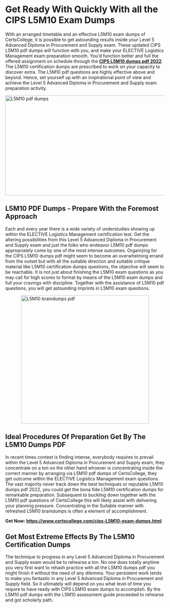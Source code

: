 <h1><strong>Get Ready With Quickly With all the CIPS L5M10 Exam Dumps&nbsp;</strong></h1>
<p><span style="font-weight: 400;">With an arranged timetable and an effective  L5M10 exam dumps of CertsCollege, it is possible to get astounding results inside your Level 5 Advanced Diploma in Procurement and Supply exam. These updated CIPS L5M10 pdf dumps will function with you, and make your ELECTIVE Logistics Management exam preparation smooth. You'd function better and full the offered assignment on schedule through the <strong><a href="https://www.certscollege.com/cips-L5M10-exam-dumps.html">CIPS L5M10 dumps pdf 2022</a></strong>. The L5M10 certification dumps are prescribed to work on your capacity to discover extra. The  L5M10 pdf questions are highly effective above and beyond. Hence, set yourself up with an inspirational point of view and achieve the Level 5 Advanced Diploma in Procurement and Supply exam preparation activity.&nbsp;</span></p>
<p><span style="font-weight: 400;"><img style="display: block; margin-left: auto; margin-right: auto;" src="https://i.ibb.co/CPDK3ps/Yellow-and-Blue-Initiative-Blog-Banner.png" alt="L5M10 pdf dumps" width="559" height="315" /></span></p>
<h2><strong>L5M10 PDF Dumps - Prepare With the Foremost Approach</strong></h2>
<p><span style="font-weight: 400;">Each and every year there is a wide variety of understudies showing up within the ELECTIVE Logistics Management certification test. Get the altering possibilities from this Level 5 Advanced Diploma in Procurement and Supply exam and just the folks who endeavor L5M10 pdf dumps appropriately come by one of the most intense outcomes. Organizing for the CIPS L5M10 dumps pdf might seem to become an overwhelming errand from the outset but with all the suitable direction and suitable critique material like L5M10 certification dumps questions, the objective will seem to be reachable. It is not just about finishing the L5M10 exam questions as you may call for high scores to format by means of the L5M10 exam dumps and full your cravings with discipline. Together with the assistance of L5M10 pdf questions, you will get astounding imprints in L5M10 exam questions.</span></p>
<p><span style="font-weight: 400;"><a href="https://tinyurl.com/43udruwu"><img style="display: block; margin-left: auto; margin-right: auto;" src="https://i.ibb.co/9tMrhdY/Teacher-Appreciation-Invitation.png" alt="L5M10 braindumps pdf " width="404" height="404" /></a></span></p>
<h2><strong>Ideal Procedures Of Preparation Get By The L5M10 Dumps PDF</strong></h2>
<p><span style="font-weight: 400;">In recent times contest is finding intense, everybody requires to prevail within the Level 5 Advanced Diploma in Procurement and Supply exam, they concentrate on a ton on the other hand whoever is concentrating inside the correct manner by arranging via L5M10 pdf dumps of CertsCollege, they get outcome within the ELECTIVE Logistics Management exam questions. The vast majority never track down the best techniques or reputable L5M10 dumps pdf 2022, you could get the bona fide L5M10 certification dumps for remarkable preparation. Subsequent to buckling down together with the  L5M10 pdf questions of CertsCollege this will likely assist with delivering your planning pressure. Concentrating in the Suitable manner with refreshed L5M10 braindumps is often a element of accomplishment.</span></p>
<p><span style="font-weight: 400;"><strong>Get Now: <a href="https://www.certscollege.com/cips-L5M10-exam-dumps.html">https://www.certscollege.com/cips-L5M10-exam-dumps.html</a></strong></span></p>
<h2><strong>Get Most Extreme Effects By The L5M10 Certification Dumps</strong></h2>
<p><span style="font-weight: 400;">The technique to progress in any Level 5 Advanced Diploma in Procurement and Supply exam would be to rehearse a ton. No one does totally anytime you very first want to rehash practice with all the L5M10 dumps pdf you might finish it without the need of any dilemma. Your persistent work tends to make you fantastic in any Level 5 Advanced Diploma in Procurement and Supply field. So it ultimately will depend on you what level of time you require to have ready with CIPS L5M10 exam dumps to accomplish. By the L5M10 pdf dumps with the L5M10 assessment guide proceeded to rehearse and got scholarly path.</span></p>
